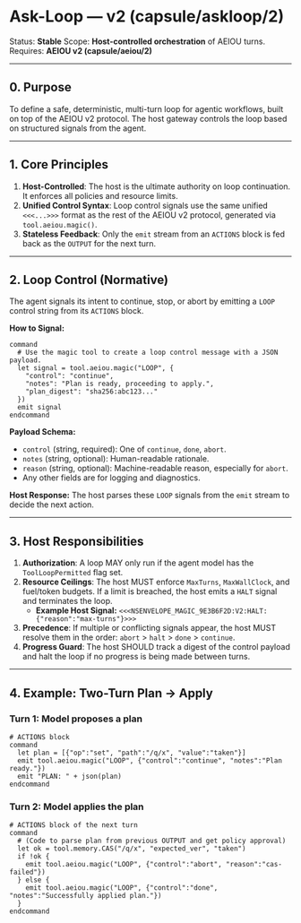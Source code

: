 # Ask-Loop — v2 (capsule/askloop/2)

Status: **Stable**
Scope: **Host-controlled orchestration** of AEIOU turns.
Requires: **AEIOU v2 (capsule/aeiou/2)**

---

## 0. Purpose

To define a safe, deterministic, multi-turn loop for agentic workflows, built on top of the AEIOU v2 protocol. The host gateway controls the loop based on structured signals from the agent.

---

## 1. Core Principles

1.  **Host-Controlled**: The host is the ultimate authority on loop continuation. It enforces all policies and resource limits.
2.  **Unified Control Syntax**: Loop control signals use the same unified `<<<...>>>` format as the rest of the AEIOU v2 protocol, generated via `tool.aeiou.magic()`.
3.  **Stateless Feedback**: Only the `emit` stream from an `ACTIONS` block is fed back as the `OUTPUT` for the next turn.

---

## 2. Loop Control (Normative)

The agent signals its intent to continue, stop, or abort by emitting a `LOOP` control string from its `ACTIONS` block.

**How to Signal:**
```neuroscript
command
  # Use the magic tool to create a loop control message with a JSON payload.
  let signal = tool.aeiou.magic("LOOP", {
    "control": "continue",
    "notes": "Plan is ready, proceeding to apply.",
    "plan_digest": "sha256:abc123..."
  })
  emit signal
endcommand
```

**Payload Schema:**
- `control` (string, required): One of `continue`, `done`, `abort`.
- `notes` (string, optional): Human-readable rationale.
- `reason` (string, optional): Machine-readable reason, especially for `abort`.
- Any other fields are for logging and diagnostics.

**Host Response:** The host parses these `LOOP` signals from the `emit` stream to decide the next action.

---

## 3. Host Responsibilities

1.  **Authorization**: A loop MAY only run if the agent model has the `ToolLoopPermitted` flag set.
2.  **Resource Ceilings**: The host MUST enforce `MaxTurns`, `MaxWallClock`, and fuel/token budgets. If a limit is breached, the host emits a `HALT` signal and terminates the loop.
    - **Example Host Signal:** `<<<NSENVELOPE_MAGIC_9E3B6F2D:V2:HALT:{"reason":"max-turns"}>>>`
3.  **Precedence**: If multiple or conflicting signals appear, the host MUST resolve them in the order: `abort` > `halt` > `done` > `continue`.
4.  **Progress Guard**: The host SHOULD track a digest of the control payload and halt the loop if no progress is being made between turns.

---

## 4. Example: Two-Turn Plan → Apply

### Turn 1: Model proposes a plan
```neuroscript
# ACTIONS block
command
  let plan = [{"op":"set", "path":"/q/x", "value":"taken"}]
  emit tool.aeiou.magic("LOOP", {"control":"continue", "notes":"Plan ready."})
  emit "PLAN: " + json(plan)
endcommand
```

### Turn 2: Model applies the plan
```neuroscript
# ACTIONS block of the next turn
command
  # (Code to parse plan from previous OUTPUT and get policy approval)
  let ok = tool.memory.CAS("/q/x", "expected_ver", "taken")
  if !ok {
    emit tool.aeiou.magic("LOOP", {"control":"abort", "reason":"cas-failed"})
  } else {
    emit tool.aeiou.magic("LOOP", {"control":"done", "notes":"Successfully applied plan."})
  }
endcommand
```